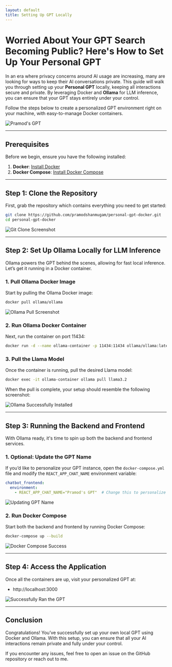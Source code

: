 ```yaml
---
layout: default
title: Setting Up GPT Locally
---
```


# Worried About Your GPT Search Becoming Public? Here's How to Set Up Your Personal GPT

In an era where privacy concerns around AI usage are increasing, many are looking for ways to keep their AI conversations private. This guide will walk you through setting up your **Personal GPT** locally, keeping all interactions secure and private. By leveraging Docker and **Ollama** for LLM inference, you can ensure that your GPT stays entirely under your control.

Follow the steps below to create a personalized GPT environment right on your machine, with easy-to-manage Docker containers. 

![Pramod's GPT](./images/gptpramod.gif)

---

## Prerequisites

Before we begin, ensure you have the following installed:

1. **Docker**: [Install Docker](https://docs.docker.com/get-docker/)
2. **Docker Compose**: [Install Docker Compose](https://docs.docker.com/compose/install/)

---

## Step 1: Clone the Repository

First, grab the repository which contains everything you need to get started:

```bash
git clone https://github.com/pramodshanmugam/personal-gpt-docker.git
cd personal-gpt-docker
```

![Git Clone Screenshot](./images/gitclone.png)

---

## Step 2: Set Up Ollama Locally for LLM Inference

Ollama powers the GPT behind the scenes, allowing for fast local inference. Let’s get it running in a Docker container.

### 1. Pull Ollama Docker Image

Start by pulling the Ollama Docker image:

```bash
docker pull ollama/ollama
```

![Ollama Pull Screenshot](./images/ollamapull.png)

### 2. Run Ollama Docker Container

Next, run the container on port 11434:

```bash
docker run -d --name ollama-container -p 11434:11434 ollama/ollama:latest
```

### 3. Pull the Llama Model

Once the container is running, pull the desired Llama model:

```bash
docker exec -it ollama-container ollama pull llama3.2
```

When the pull is complete, your setup should resemble the following screenshot:

![Ollama Successfully Installed](./images/ollamasuccess.png)

---

## Step 3: Running the Backend and Frontend

With Ollama ready, it's time to spin up both the backend and frontend services.

### 1. Optional: Update the GPT Name

If you’d like to personalize your GPT instance, open the `docker-compose.yml` file and modify the `REACT_APP_CHAT_NAME` environment variable:

```yaml
chatbot_frontend:
  environment:
    - REACT_APP_CHAT_NAME="Pramod's GPT"  # Change this to personalize
```

![Updating GPT Name](./images/changingname.png)

### 2. Run Docker Compose

Start both the backend and frontend by running Docker Compose:

```bash
docker-compose up --build
```

![Docker Compose Success](./images/dockercompose.png)

---

## Step 4: Access the Application

Once all the containers are up, visit your personalized GPT at:

- http://localhost:3000

![Successfully Ran the GPT](./images/gpt.gif)

---

## Conclusion

Congratulations! You’ve successfully set up your own local GPT using Docker and Ollama. With this setup, you can ensure that all your AI interactions remain private and fully under your control.

If you encounter any issues, feel free to open an issue on the GitHub repository or reach out to me.